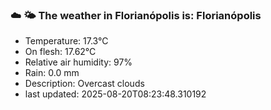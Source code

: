 ### ☁️ 🌤️  The weather in Florianópolis is: Florianópolis

- Temperature: 17.3°C
- On flesh: 17.62°C
- Relative air humidity: 97%
- Rain: 0.0 mm
- Description: Overcast clouds
- last updated: 2025-08-20T08:23:48.310192
